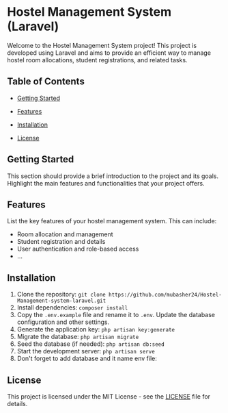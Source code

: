 
# Hostel Management System (Laravel)

Welcome to the Hostel Management System project! This project is developed using Laravel and aims to provide an efficient way to manage hostel room allocations, student registrations, and related tasks.

## Table of Contents

- [Getting Started](#getting-started)
- [Features](#features)
- [Installation](#installation)

 
- [License](#license)


## Getting Started

This section should provide a brief introduction to the project and its goals. Highlight the main features and functionalities that your project offers.

## Features

List the key features of your hostel management system. This can include:

- Room allocation and management
- Student registration and details
- User authentication and role-based access
- ...

## Installation



1. Clone the repository: `git clone https://github.com/mubasher24/Hostel-Management-system-laravel.git`
2. Install dependencies: `composer install`
3. Copy the `.env.example` file and rename it to `.env`. Update the database configuration and other settings.
4. Generate the application key: `php artisan key:generate`
5. Migrate the database: `php artisan migrate`
6. Seed the database (if needed): `php artisan db:seed`
7. Start the development server: `php artisan serve`
8. Don't forget to add database and it name env file:




## License


This project is licensed under the MIT License - see the [LICENSE](LICENSE) file for details.


